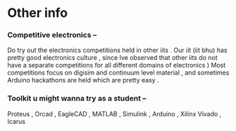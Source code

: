 # Other info 

### Competitive electronics –
Do try out the electronics competitions held in other iits . Our iit (iit bhu) has pretty good electronics culture , since Ive observed that other iits do not have a separate competitions for all different domains of electronics ) Most competitions focus on digisim and continuum level material , and sometimes Arduino hackathons are held which are pretty easy . 
### Toolkit u might wanna try as a student – 
Proteus , Orcad , EagleCAD , MATLAB , Simulink , Arduino , Xilinx Vivado , Icarus 
